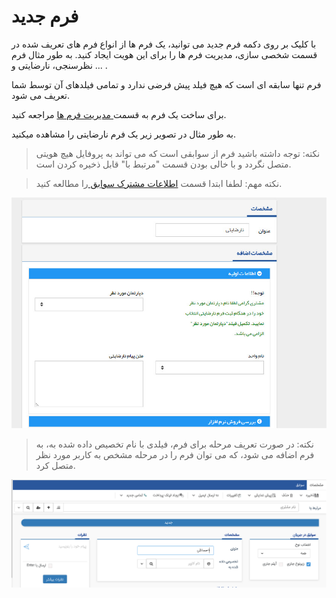 # فرم جدید

با کلیک بر روی دکمه فرم جدید می توانید، یک فرم ها  از انواع فرم های تعریف شده در قسمت شخصی سازی، مدیریت فرم ها را برای این هویت ایجاد کنید. به طور مثال فرم نظرسنجی، نارضایتی و ... .

 فرم تنها سابقه ای است که هیچ فیلد پیش فرضی ندارد و تمامی فیلدهای آن توسط شما تعریف می شود.

برای ساخت یک فرم به قسمت[ مدیریت فرم ها](https://github.com/1stco/PayamGostarDocs/blob/master/help%202.5.4/Settings/Personalization-crm/Form-management/Form-management.md) مراجعه کنید.

به طور مثال در تصویر زیر یک فرم نارضایتی را مشاهده میکنید.

> نکته: توجه داشته باشید فرم از سوابقی است که می تواند به پروفایل هیچ هویتی متصل نگردد و با خالی بودن قسمت "مرتبط با" قابل ذخیره کردن است.

> نکته مهم: لطفا ابتدا قسمت [ اطلاعات مشترک سوابق ](https://github.com/1stco/PayamGostarDocs/blob/master/help%202.5.4/Integrated-bank/Database/Records/Joint-record-information/Joint-record-information.md)را مطالعه کنید.


![](Form.jpg)

> نکته: در صورت تعریف مرحله برای فرم، فیلدی با نام تخصیص داده شده به، به فرم اضافه می شود، که می توان فرم را در مرحله مشخص به کاربر مورد نظر متصل کرد. 

![](85200.png)
